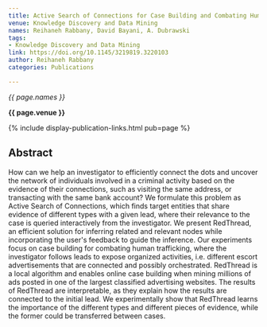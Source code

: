 ```yaml
---
title: Active Search of Connections for Case Building and Combating Human Trafficking
venue: Knowledge Discovery and Data Mining
names: Reihaneh Rabbany, David Bayani, A. Dubrawski
tags:
- Knowledge Discovery and Data Mining
link: https://doi.org/10.1145/3219819.3220103
author: Reihaneh Rabbany
categories: Publications

---
```


*{{ page.names }}*

**{{ page.venue }}**

{% include display-publication-links.html pub=page %}

## Abstract

How can we help an investigator to efficiently connect the dots and uncover the network of individuals involved in a criminal activity based on the evidence of their connections, such as visiting the same address, or transacting with the same bank account? We formulate this problem as Active Search of Connections, which finds target entities that share evidence of different types with a given lead, where their relevance to the case is queried interactively from the investigator. We present RedThread, an efficient solution for inferring related and relevant nodes while incorporating the user's feedback to guide the inference. Our experiments focus on case building for combating human trafficking, where the investigator follows leads to expose organized activities, i.e. different escort advertisements that are connected and possibly orchestrated. RedThread is a local algorithm and enables online case building when mining millions of ads posted in one of the largest classified advertising websites. The results of RedThread are interpretable, as they explain how the results are connected to the initial lead. We experimentally show that RedThread learns the importance of the different types and different pieces of evidence, while the former could be transferred between cases.